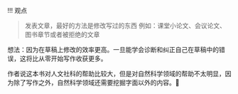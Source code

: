 !!! 观点
>发表文章，最好的方法是修改写过的东西
>例如：课堂小论文、会议论文、图书章节或者被拒绝的文章

想法：因为在草稿上修改的效率更高。一旦能学会诊断和纠正自己在草稿中的错误，这将比从零开始写作收获更多。

作者说这本书对人文社科的帮助比较大，但是对自然科学领域的帮助不太明显，因为除了写作之外，自然科学领域还需要挖掘字面以外的内容。🤣
